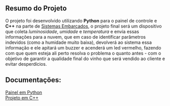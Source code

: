 ## Resumo do Projeto
O projeto foi desenvolvido utilizando **Python** para o painel de controle e **C++** na parte de <a href="http://www.uel.br/pos/ese/?page_id=27" target="_blank">Sistemas Embarcados</a>, o projeto final será um dispositivo que coleta *luminosidade*, *umidade* e *temperatura* e envia essas informações para a nuvem, que em caso de identificar parâmetros indevidos (como a humidade muito baixa), devolverá ao sistema essa informação e ele apitará um buzzer e acenderá um led vermelho, fazendo com que quem esteja ali perto resolva o problema o quanto antes - com o objetivo de garantir a qualidade final do vinho que será vendido ao cliente e evitar desperdícios.

## Documentações:
[Painel em Python](https://github.com/leonardorscarpitta/esp32-panel/tree/main/panel) <br>
[Projeto em C++](https://github.com/leonardorscarpitta/esp32-panel/tree/main/project)